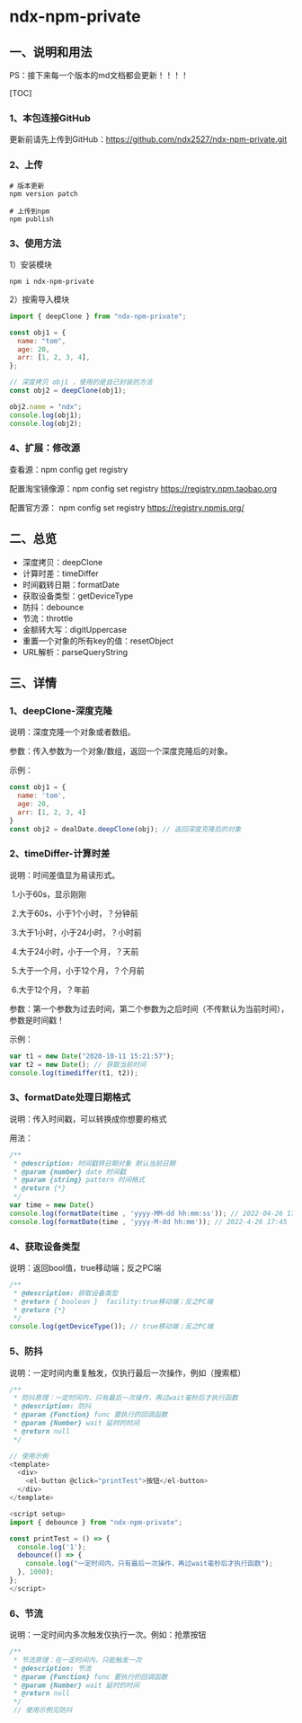 # ndx-npm-private

## 一、说明和用法

PS：接下来每一个版本的md文档都会更新！！！！



[TOC]



### 1、本包连接GitHub

更新前请先上传到GitHub：https://github.com/ndx2527/ndx-npm-private.git

### 2、上传

```
# 版本更新
npm version patch

# 上传到npm
npm publish
```

### 3、使用方法

1）安装模块

```
npm i ndx-npm-private
```

2）按需导入模块

```js
import { deepClone } from "ndx-npm-private";

const obj1 = {
  name: "tom",
  age: 20,
  arr: [1, 2, 3, 4],
};

// 深度拷贝 obj1 ，使用的是自己封装的方法
const obj2 = deepClone(obj1);

obj2.name = "ndx";
console.log(obj1);
console.log(obj2);
```

### 4、扩展：修改源

查看源：npm config get registry

配置淘宝镜像源：npm config set registry https://registry.npm.taobao.org

配置官方源： npm config set registry https://registry.npmjs.org/



## 二、总览

- 深度拷贝：deepClone
- 计算时差：timeDiffer
- 时间戳转日期：formatDate
- 获取设备类型：getDeviceType
- 防抖：debounce
- 节流：throttle
- 金额转大写：digitUppercase
- 重置一个对象的所有key的值：resetObject
- URL解析：parseQueryString



## 三、详情

### 1、deepClone-深度克隆

说明：深度克隆一个对象或者数组。

参数：传入参数为一个对象/数组，返回一个深度克隆后的对象。

示例：

```javascript
const obj1 = {
  name: 'tom',
  age: 20,
  arr: [1, 2, 3, 4]
}
const obj2 = dealDate.deepClone(obj); // 返回深度克隆后的对象
```



### 2、timeDiffer-计算时差

说明：时间差值显为易读形式。

​	1.小于60s，显示刚刚

​	2.大于60s，小于1个小时，？分钟前

​	3.大于1小时，小于24小时，？小时前

​	4.大于24小时，小于一个月，？天前

​	5.大于一个月，小于12个月，？个月前

​	6.大于12个月，？年前

参数：第一个参数为过去时间，第二个参数为之后时间（不传默认为当前时间），参数是时间戳！

示例：

```javascript
var t1 = new Date("2020-10-11 15:21:57");
var t2 = new Date(); // 获取当前时间
console.log(timediffer(t1, t2));
```



### 3、formatDate处理日期格式

说明：传入时间戳，可以转换成你想要的格式

用法：

```javascript
/**
 * @description: 时间戳转日期对象 默认当前日期
 * @param {number} date 时间戳
 * @param {string} pattern 时间格式
 * @return {*}
 */
var time = new Date()
console.log(formatDate(time , 'yyyy-MM-dd hh:mm:ss')); // 2022-04-26 17:45:30
console.log(formatDate(time , 'yyyy-M-dd hh:mm')); // 2022-4-26 17:45
```



### 4、获取设备类型

说明：返回bool值，true移动端；反之PC端

```javascript
/**
 * @description: 获取设备类型
 * @return { boolean }  facility:true移动端；反之PC端
 * @return {*}
 */
console.log(getDeviceType()); // true移动端；反之PC端
```



### 5、防抖

说明：一定时间内重复触发，仅执行最后一次操作，例如（搜索框）

```javascript
/**
 * 防抖原理：一定时间内，只有最后一次操作，再过wait毫秒后才执行函数
 * @description: 防抖
 * @param {Function} func 要执行的回调函数 
 * @param {Number} wait 延时的时间
 * @return null
 */

// 使用示例
<template>
  <div>
    <el-button @click="printTest">按钮</el-button>
  </div>
</template>

<script setup>
import { debounce } from "ndx-npm-private";

const printTest = () => {
  console.log('1');
  debounce(() => {
    console.log("一定时间内，只有最后一次操作，再过wait毫秒后才执行函数");
  }, 1000);
};
</script>
```



### 6、节流

说明：一定时间内多次触发仅执行一次。例如：抢票按钮

```javascript
/**
 * 节流原理：在一定时间内，只能触发一次
 * @description: 节流
 * @param {Function} func 要执行的回调函数 
 * @param {Number} wait 延时的时间
 * @return null
 */
 // 使用示例见防抖
```





